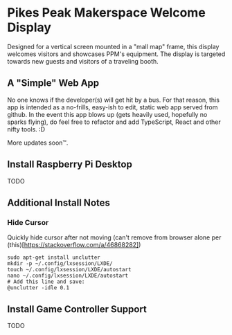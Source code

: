 # Pikes Peak Makerspace Welcome Display

Designed for a vertical screen mounted in a "mall map" frame, this display welcomes visitors and showcases PPM's equipment. The display is targeted towards new guests and visitors of a traveling booth.

## A "Simple" Web App

No one knows if the developer(s) will get hit by a bus. For that reason, this app is intended as a no-frills, easy-ish to edit, static web app served from github. In the event this app blows up (gets heavily used, hopefully no sparks flying), do feel free to refactor and add TypeScript, React and other nifty tools. :D

More updates soon™️.

## Install Raspberry Pi Desktop

TODO

## Additional Install Notes

### Hide Cursor

Quickly hide cursor after not moving (can't remove from browser alone per (this)[https://stackoverflow.com/a/46868282])

```
sudo apt-get install unclutter
mkdir -p ~/.config/lxsession/LXDE/
touch ~/.config/lxsession/LXDE/autostart
nano ~/.config/lxsession/LXDE/autostart
# Add this line and save:
@unclutter -idle 0.1
```

## Install Game Controller Support

TODO